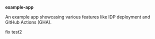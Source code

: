 **example-app**

An example app showcasing various features like IDP deployment and GitHub Actions (GHA).

fix test2
